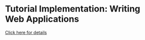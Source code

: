 # Tutorial Implementation: Writing Web Applications

[Click here for details](https://golang.org/doc/articles/wiki/#tmp_13)
